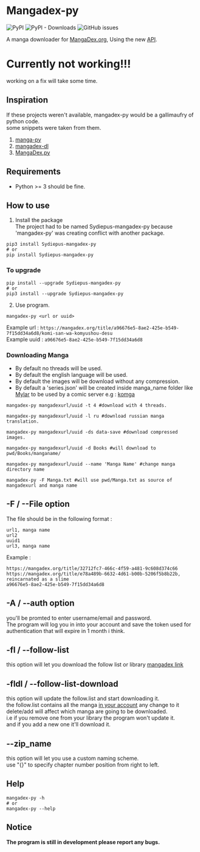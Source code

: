 # Mangadex-py
![PyPI](https://img.shields.io/pypi/v/Sydiepus-mangadex-py?color=gree&label=pypi%20package)
![PyPI - Downloads](https://img.shields.io/pypi/dm/Sydiepus-mangadex-py?color=gree)
![GitHub issues](https://img.shields.io/github/issues/Sydiepus/mangadex-py)

A manga downloader for [MangaDex.org](https://mangadex.org/), Using the new [API](https://api.mangadex.org/docs.html).
# Currently not working!!!
working on a fix will take some time.
## Inspiration
If these projects weren't available, mangadex-py would be a gallimaufry of python code.  
some snippets were taken from them.  
1. [manga-py](https://github.com/manga-py/manga-py)
2. [mangadex-dl](https://github.com/frozenpandaman/mangadex-dl)
3. [MangaDex.py](https://github.com/Proxymiity/MangaDex.py)
## Requirements
- Python >= 3 should be fine.
## How to use

1. Install the package  
The project had to be named Sydiepus-mangadex-py because 'mangadex-py' was creating conflict with another package.
```
pip3 install Sydiepus-mangadex-py 
# or
pip install Sydiepus-mangadex-py
```
### To upgrade 
```
pip install --upgrade Sydiepus-mangadex-py
# or
pip3 install --upgrade Sydiepus-mangadex-py
```

2. Use program.
``` 
mangadex-py <url or uuid>
```
Example url : ``https://mangadex.org/title/a96676e5-8ae2-425e-b549-7f15dd34a6d8/komi-san-wa-komyushou-desu``   
Example uuid : ``a96676e5-8ae2-425e-b549-7f15dd34a6d8``
### Downloading Manga
- By default no threads will be used.
- By default the english language will be used.
- By default the images will be download without any compression. 
- By default a 'series.json' will be created inside manga_name folder like [Mylar](https://github.com/mylar3/mylar3/wiki/series.json-examples) to be used by a comic server e.g  : [komga](https://github.com/gotson/komga)
```
mangadex-py mangadexurl/uuid -t 4 #download with 4 threads.

mangadex-py mangadexurl/uuid -l ru #download russian manga translation.

mangadex-py mangadexurl/uuid -ds data-save #download compressed images.

mangadex-py mangadexurl/uuid -d Books #will download to pwd/Books/manganame/

mangadex-py mangadexurl/uuid --name 'Manga Name' #change manga directory name

mangadex-py -F Manga.txt #will use pwd/Manga.txt as source of mangadexurl and manga name
```
## -F / --File option
The file should be in the following format :  
``` 
url1, manga name
url2
uuid1
url3, manga name
```
Example :
```
https://mangadex.org/title/32712fc7-466c-4f59-a481-9c608d374c66
https://mangadex.org/title/e78a489b-6632-4d61-b00b-5206f5b8b22b, reincarnated as a slime
a96676e5-8ae2-425e-b549-7f15dd34a6d8
```
## -A / --auth option
you'll be promted to enter username/email and password.  
The program will log you in into your account and save the token used for authentication that will expire in 1 month i think.   
## -fl / --follow-list
this option will let you download the follow list or library [mangadex link](https://mangadex.org/titles/follows)
## -fldl / --follow-list-download
this option will update the follow.list and start downloading it.    
the follow.list contains all the manga [in your account](https://mangadex.org/titles/follows) any change to it delete/add will affect which manga are going to be downloaded.  
i.e if you remove one from your library the program won't update it.  
and if you add a new one it'll download it.
## --zip_name 
this option will let you use a custom naming scheme.   
use "{}" to specify chapter number position from right to left.   
## Help
```
mangadex-py -h 
# or
mangadex-py --help
```
## Notice
**The program is still in development please report any bugs.**

